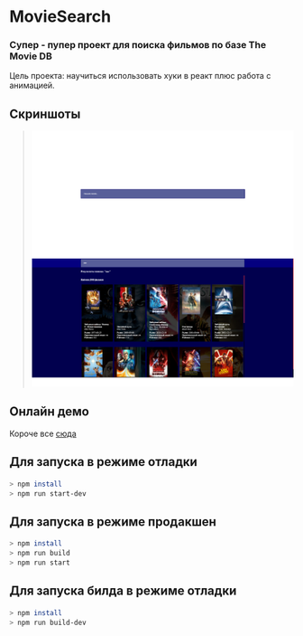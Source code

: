 # MovieSearch
### Супер - пупер проект для поиска фильмов по базе The Movie DB

Цель проекта: научиться использовать хуки в реакт плюс работа с анимацией.

## Скриншоты

>
> <kbd>![alt-text](screen/img1.png)</kbd>
> <kbd>![alt-text](screen/img2.png)</kbd>
>

## Онлайн демо
Короче все [сюда](https://vicimpa.github.io/moviesearch)

## Для запуска в режиме отладки
```bash
> npm install
> npm run start-dev
```

## Для запуска в режиме продакшен
```bash
> npm install
> npm run build
> npm run start
```

## Для запуска билда в режиме отладки
```bash
> npm install
> npm run build-dev
```
